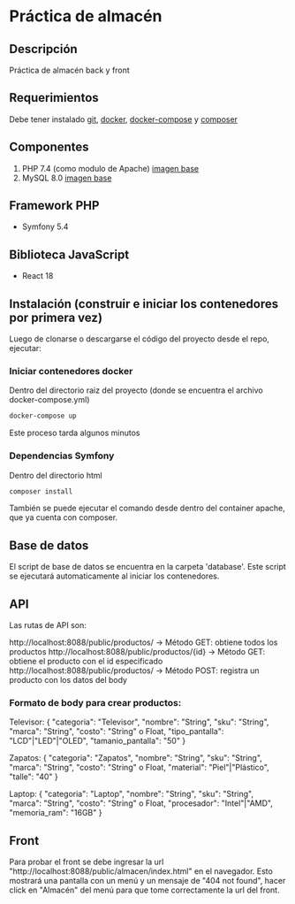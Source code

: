 # Práctica de almacén

## Descripción

Práctica de almacén back y front

## Requerimientos

Debe tener instalado 
[git](https://git-scm.com/), [docker](https://docs.docker.com/engine/install/), [docker-compose](https://docs.docker.com/compose/install/) y [composer](https://getcomposer.org/download/)

## Componentes

1. PHP 7.4 (como modulo de Apache) [imagen base](https://hub.docker.com/_/php)
2. MySQL 8.0 [imagen base](https://hub.docker.com/_/mysql)

## Framework PHP

* Symfony 5.4

## Biblioteca JavaScript

* React 18

## Instalación (construir e iniciar los contenedores por primera vez)

Luego de clonarse o descargarse el código del proyecto desde el repo, ejecutar:

### Iniciar contenedores docker
Dentro del directorio raiz del proyecto (donde se encuentra el archivo docker-compose.yml)

```bash
docker-compose up
```

Este proceso tarda algunos minutos

### Dependencias Symfony
Dentro del directorio html

```bash
composer install
```
También se puede ejecutar el comando desde dentro del container apache, que ya cuenta con composer.

## Base de datos

El script de base de datos se encuentra en la carpeta 'database'. Este script se ejecutará automaticamente al iniciar los contenedores.

## API

Las rutas de API son:

http://localhost:8088/public/productos/ -> Método GET: obtiene todos los productos
http://localhost:8088/public/productos/{id} -> Método GET: obtiene el producto con el id especificado
http://localhost:8088/public/productos/ -> Método POST: registra un producto con los datos del body

### Formato de body para crear productos:

Televisor:
{
  "categoria": "Televisor",
  "nombre": "String",
  "sku": "String",
  "marca": "String",
  "costo": "String" o Float,
  "tipo_pantalla": "LCD"|"LED"|"OLED",
  "tamanio_pantalla": "50"
}

Zapatos:
{
  "categoria": "Zapatos",
  "nombre": "String",
  "sku": "String",
  "marca": "String",
  "costo": "String" o Float,
  "material": "Piel"|"Plástico",
  "talle": "40"
}

Laptop:
{
  "categoria": "Laptop",
  "nombre": "String",
  "sku": "String",
  "marca": "String",
  "costo": "String" o Float,
  "procesador": "Intel"|"AMD",
  "memoria_ram": "16GB"
}

## Front

Para probar el front se debe ingresar la url "http://localhost:8088/public/almacen/index.html" en el navegador.
Esto mostrará una pantalla con un menú y un mensaje de "404 not found", hacer click en "Almacén" del menú para que tome correctamente la url del front.

